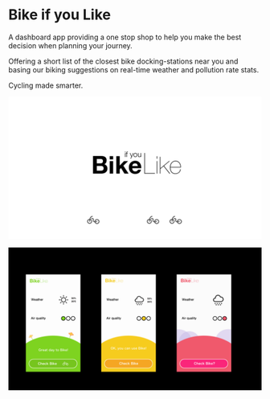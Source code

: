 # Bike if you Like

A dashboard app providing a one stop shop to help you make the best decision when planning your journey.

Offering a short list of the closest bike docking-stations near you and basing our biking suggestions on real-time weather and pollution rate stats.

Cycling made smarter.

![alt text](https://github.com/njsfield/tfl-hackathon/blob/master/res/slides/bikeifyoulike.001.jpeg)


![alt text](https://github.com/njsfield/tfl-hackathon/blob/master/res/slides/bikeifyoulike.002.jpeg)
